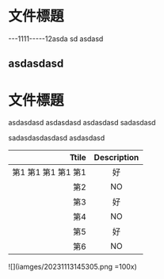 # 文件標題

\---1111-----12asda
sd
asdasd

## asdasdasd

# 文件標題

asdasdasd
asdasdasd
asdasdasd
sadasdasd

sadasdasdasdasd
asdasdasd

|                   Ttile | Description |
| ----------------------: | :---------: |
| 第1 第1 第1 第1 第1 |     好      |
|                     第2 |     NO      |
|                     第3 |     好      |
|                     第4 |     NO      |
|                     第5 |     好      |
|                     第6 |     NO      |


![](iamges/20231113145305.png =100x)
